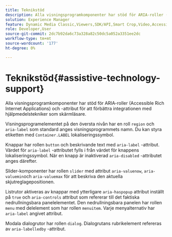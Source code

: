 ```yaml
---
title: Teknikstöd
description: Alla visningsprogramkomponenter har stöd för ARIA-roller (Accessible Rich Internet Applications) och -attribut för att förbättra integrationen med hjälpmedelstekniker som skärmläsare.
solution: Experience Manager
feature: Dynamic Media Classic,Viewers,SDK/API,Smart Crop,Video,Accessibility
role: Developer,User
source-git-commit: 2dc7b92da6c73a328a82c50dc5a052a3351ee2dc
workflow-type: tm+mt
source-wordcount: '177'
ht-degree: 0%

---
```


# Teknikstöd{#assistive-technology-support}

Alla visningsprogramkomponenter har stöd för ARIA-roller (Accessible Rich Internet Applications) och -attribut för att förbättra integrationen med hjälpmedelstekniker som skärmläsare.

Visningsprogramelementet på den översta nivån har en roll `region` och `aria-label` som standard anges visningsprogrammets namn. Du kan styra etiketten med `Container.LABEL` lokaliseringssymbol.

Knappar har rollen `button` och beskrivande text med `aria-label` -attribut. Värdet för `aria-label` -attributet fylls i från värdet för knappens lokaliseringssymbol. När en knapp är inaktiverad `aria-disabled` -attributet anges därefter.

Slider-komponenter har rollen `slider` med attribut `aria-valuenow`, `aria-valuemin`och `aria-valuemax` för att beskriva den aktuella skjutreglagepositionen.

Listrutor aktiveras av knappar med ytterligare `aria-haspopup` attribut inställt på `true` och `aria-controls` attribut som refererar till det faktiska nedrullningsbara panelelementet. Den nedrullningsbara panelen har rollen `menu` med delelement som har rollen `menuitem`. Varje menyalternativ har `aria-label` angivet attribut.

Modala dialogrutor har rollen `dialog`. Dialogrutans rubrikelement refereras av `aria-labelledby` -attribut.

